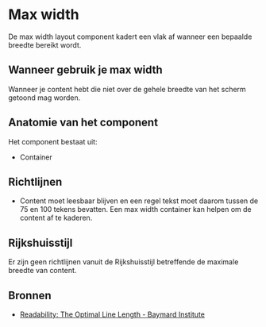 # Max width

De max width layout component kadert een vlak af wanneer een bepaalde breedte bereikt wordt.

## Wanneer gebruik je max width

Wanneer je content hebt die niet over de gehele breedte van het scherm getoond mag worden.

## Anatomie van het component

Het component bestaat uit:

- Container

## Richtlijnen

- Content moet leesbaar blijven en een regel tekst moet daarom tussen de 75 en 100 tekens bevatten. Een max width container kan helpen om de content af te kaderen.

## Rijkshuisstijl

Er zijn geen richtlijnen vanuit de Rijkshuisstijl betreffende de maximale breedte van content.

## Bronnen

- [Readability: The Optimal Line Length - Baymard Institute](https://web.archive.org/web/20220606133257/https://baymard.com/blog/line-length-readability)
